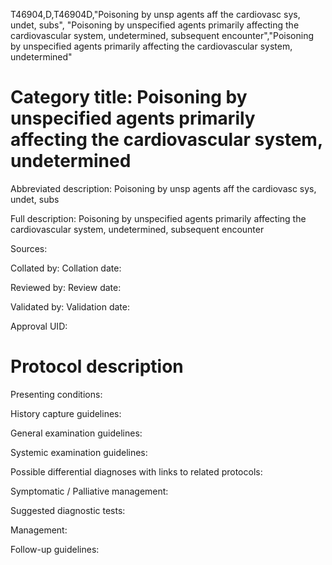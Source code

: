 T46904,D,T46904D,"Poisoning by unsp agents aff the cardiovasc sys, undet, subs", "Poisoning by unspecified agents primarily affecting the cardiovascular system, undetermined, subsequent encounter","Poisoning by unspecified agents primarily affecting the cardiovascular system, undetermined"
# Category title: Poisoning by unspecified agents primarily affecting the cardiovascular system, undetermined

Abbreviated description: Poisoning by unsp agents aff the cardiovasc sys, undet, subs

Full description: Poisoning by unspecified agents primarily affecting the cardiovascular system, undetermined, subsequent encounter

Sources:

Collated by:
Collation date:

Reviewed by:
Review date:

Validated by:
Validation date:

Approval UID:

# Protocol description

Presenting conditions:

History capture guidelines:

General examination guidelines:

Systemic examination guidelines:

Possible differential diagnoses with links to related protocols:

Symptomatic / Palliative management:

Suggested diagnostic tests:

Management:

Follow-up guidelines:
